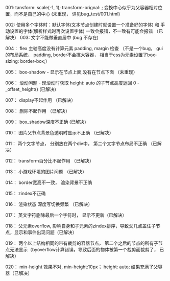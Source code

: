 001:   tansform: scale(-1, 1); transform-orignal: ; 变换中心似乎为父容器相对位置，而不是自己的中心 (未重现， 详见bug_test/001.html)

002:   使用多个字体时：默认字体(文本节点创建时就设置一个准备好的字体) 和 手动设置的字体(解析样式时再次设置字体) 一致会报错，不一致有可能会报错 （已解决）
003:   文字不能做垂直居中   (bug 不存在)

004： flex 主轴高度没有计算元素 padding, margin 检查 （不是一个bug， gui的布局系统， padding, border不会撑大容器， 相当于css为元素设置了box-sizing: border-box;）

005： box-shadow - 显示在节点上面,没有在节点下面 （未重现）

006： 滚动问题 - 现滚动时获取 height: auto 的子节点高度返回 0 - _offset_height()    (已解决)

007： display不起作用   （已解决）

008： 删除不起作用 （已解决）

009： box_shadow深度不正确 (已解决)

010： 图片父节点背景色透明时显示不正确 （已解决）

011： 两个文字节点， 分别放在两个div中， 第二个文字节点布局不正确 （已解决）

012： transform百分比不起作用 （已解决）

013： 小游戏环境的图片问题 （已解决）

014： border宽高不一致， 渲染背景不正确

015： zindex不正确

016： 渲染状态 深度写切换频繁 （已解决）

017： 英文字符删除最后一个字符时， 显示不更新（已解决）

018： 父元素overflow, 影响自身和子元素的zindex排序，导致父几点盖住子节点，显示和事件出现问题（已解决）

019： 两个以上结构相同的带有裁剪的容器节点， 第二个之后的节点的所有子节点无法显示（byoverflow计算错误，导致后面的物体被第一个裁剪面裁剪了， 已解决）

020： min-height 效果不对, min-height:10px； height: auto; 结果充满了父容器（已解决）